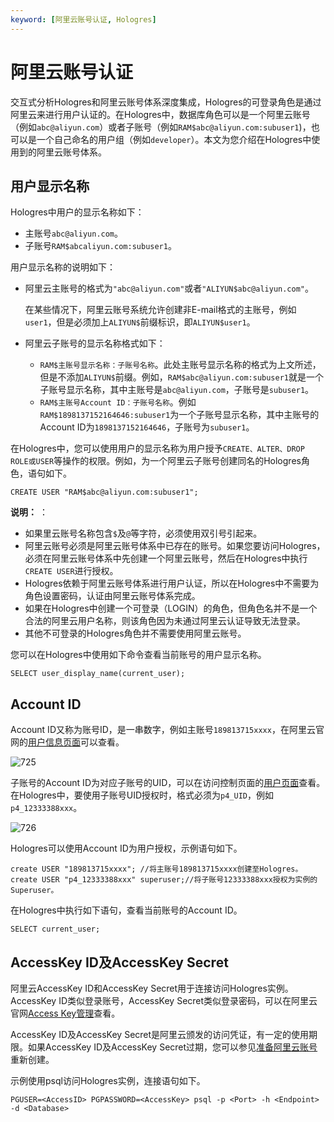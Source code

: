 ```yaml
---
keyword: [阿里云账号认证, Hologres]
---
```


# 阿里云账号认证

交互式分析Hologres和阿里云账号体系深度集成，Hologres的可登录角色是通过阿里云来进行用户认证的。在Hologres中，数据库角色可以是一个阿里云账号（例如`abc@aliyun.com`）或者子账号（例如`RAM$abc@aliyun.com:subuser1`\)，也可以是一个自己命名的用户组（例如`developer`）。本文为您介绍在Hologres中使用到的阿里云账号体系。

## 用户显示名称

Hologres中用户的显示名称如下：

-   主账号`abc@aliyun.com`。
-   子账号`RAM$abcaliyun.com:subuser1`。

用户显示名称的说明如下：

-   阿里云主账号的格式为`"abc@aliyun.com"`或者`"ALIYUN$abc@aliyun.com"`。

    在某些情况下，阿里云账号系统允许创建非E-mail格式的主账号，例如`user1`，但是必须加上`ALIYUN$`前缀标识，即`ALIYUN$user1`。

-   阿里云子账号的显示名称格式如下：
    -   `RAM$主账号显示名称：子账号名称`。此处主账号显示名称的格式为上文所述，但是不添加`ALIYUN$`前缀。例如，`RAM$abc@aliyun.com:subuser1`就是一个子账号显示名称，其中主账号是`abc@aliyun.com`，子账号是`subuser1`。
    -   `RAM$主账号Account ID：子账号名称`。例如`RAM$1898137152164646:subuser1`为一个子账号显示名称，其中主账号的Account ID为`1898137152164646`，子账号为`subuser1`。

在Hologres中，您可以使用用户的显示名称为用户授予`CREATE、ALTER、DROP ROLE或USER`等操作的权限。例如，为一个阿里云子账号创建同名的Hologres角色，语句如下。

```
CREATE USER "RAM$abc@aliyun.com:subuser1";
```

**说明：** ：

-   如果里云账号名称包含`$`及`@`等字符，必须使用双引号引起来。
-   阿里云账号必须是阿里云账号体系中已存在的账号。如果您要访问Hologres，必须在阿里云账号体系中先创建一个阿里云账号，然后在Hologres中执行`CREATE USER`进行授权。
-   Hologres依赖于阿里云账号体系进行用户认证，所以在Hologres中不需要为角色设置密码，认证由阿里云账号体系完成。
-   如果在Hologres中创建一个可登录（LOGIN）的角色，但角色名并不是一个合法的阿里云用户名称，则该角色因为未通过阿里云认证导致无法登录。
-   其他不可登录的Hologres角色并不需要使用阿里云账号。

您可以在Hologres中使用如下命令查看当前账号的用户显示名称。

```
SELECT user_display_name(current_user);
```

## Account ID

Account ID又称为账号ID，是一串数字，例如主账号`189813715xxxx`，在阿里云官网的[用户信息页面](https://account.console.aliyun.com/?spm=5176.cngpdb.amxosvpfn.21.4ad17cacTR7tmU#/secure)可以查看。

![725](https://static-aliyun-doc.oss-cn-hangzhou.aliyuncs.com/assets/img/zh-CN/6091752061/p95289.png)

子账号的Account ID为对应子账号的UID，可以在访问控制页面的[用户页面](https://ram.console.aliyun.com/users)查看。在Hologres中，要使用子账号UID授权时，格式必须为`p4_UID`，例如`p4_12333388xxx`。

![726](https://static-aliyun-doc.oss-cn-hangzhou.aliyuncs.com/assets/img/zh-CN/6091752061/p95292.png)

Hologres可以使用Account ID为用户授权，示例语句如下。

```
create USER "189813715xxxx"; //将主账号189813715xxxx创建至Hologres。
create USER "p4_12333388xxx" superuser;//将子账号12333388xxx授权为实例的Superuser。
```

在Hologres中执行如下语句，查看当前账号的Account ID。

```
SELECT current_user;
```

## AccessKey ID及AccessKey Secret

阿里云AccessKey ID和AccessKey Secret用于连接访问Hologres实例。AccessKey ID类似登录账号，AccessKey Secret类似登录密码，可以在阿里云官网[Access Key管理](https://usercenter.console.aliyun.com/?spm=a2c8b.12215442.nav-right.dak.18fb6253I8gJRw#/manage/ak)查看。

AccessKey ID及AccessKey Secret是阿里云颁发的访问凭证，有一定的使用期限。如果AccessKey ID及AccessKey Secret过期，您可以参见[准备阿里云账号](/cn.zh-CN/准备工作/准备阿里云账号.md)重新创建。

示例使用psql访问Hologres实例，连接语句如下。

```
PGUSER=<AccessID> PGPASSWORD=<AccessKey> psql -p <Port> -h <Endpoint> -d <Database>
```

